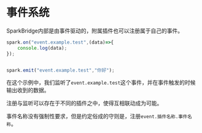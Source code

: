 # 事件系统

SparkBridge内部是由事件驱动的，附属插件也可以注册属于自己的事件。

``` js
spark.on("event.example.test",(data)=>{
    console.log(data);
});


spark.emit("event.example.test","你好");
```

在这个示例中，我们监听了`event.example.test`这个事件，并在事件触发的时候输出收到的数据。

注册与监听可以存在于不同的插件之中，使得互相联动成为可能。

事件名称没有强制性要求，但是约定俗成的守则是，注册`event.插件名称.事件名称`。